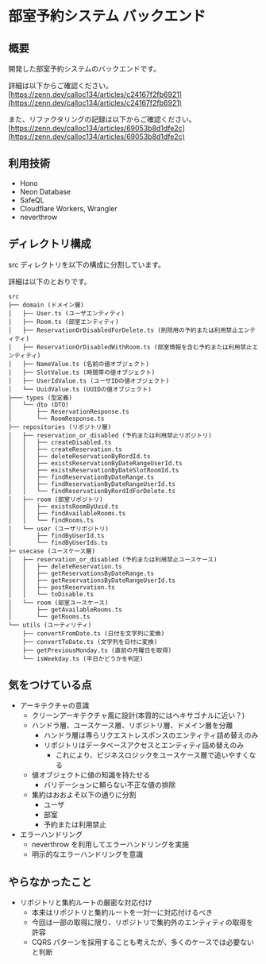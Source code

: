 # 部室予約システム バックエンド

## 概要

開発した部室予約システムのバックエンドです。

詳細は以下からご確認ください。
[https://zenn.dev/calloc134/articles/c24167f2fb6921](https://zenn.dev/calloc134/articles/c24167f2fb6921)

また、リファクタリングの記録は以下からご確認ください。
[https://zenn.dev/calloc134/articles/69053b8d1dfe2c](https://zenn.dev/calloc134/articles/69053b8d1dfe2c)

## 利用技術

- Hono
- Neon Database
- SafeQL
- Cloudflare Workers, Wrangler
- neverthrow

## ディレクトリ構成

src ディレクトリを以下の構成に分割しています。

詳細は以下のとおりです。

```
src
├── domain (ドメイン層)
│   ├── User.ts (ユーザエンティティ)
│   ├── Room.ts (部室エンティティ)
│   ├── ReservationOrDisabledForDelete.ts (削除用の予約または利用禁止エンティティ)
│   ├── ReservationOrDisabledWithRoom.ts (部室情報を含む予約または利用禁止エンティティ)
│   ├── NameValue.ts (名前の値オブジェクト)
│   ├── SlotValue.ts (時間帯の値オブジェクト)
│   ├── UserIdValue.ts (ユーザIDの値オブジェクト)
│   └── UuidValue.ts (UUIDの値オブジェクト)
├─── types (型定義)
│   └── dto (DTO)
│       ├── ReservationResponse.ts
│       └── RoomResponse.ts
├── repositories (リポジトリ層)
│   ├── reservation_or_disabled (予約または利用禁止リポジトリ)
│   │   ├── createDisabled.ts
│   │   ├── createReservation.ts
│   │   ├── deleteReservationByRordId.ts
│   │   ├── existsReservationByDateRangeUserId.ts
│   │   ├── existsReservationByDateSlotRoomId.ts
│   │   ├── findReservationByDateRange.ts
│   │   ├── findReservationByDateRangeUserId.ts
│   │   └── findReservationByRordIdForDelete.ts
│   ├── room (部室リポジトリ)
│   │   ├── existsRoomByUuid.ts
│   │   ├── findAvailableRooms.ts
│   │   └── findRooms.ts
│   └── user (ユーザリポジトリ)
│       ├── findByUserId.ts
│       └── findByUserIds.ts
├─ usecase (ユースケース層)
│   ├── reservation_or_disabled (予約または利用禁止ユースケース)
│   │   ├── deleteReservation.ts
│   │   ├── getReservationsByDateRange.ts
│   │   ├── getReservationsByDateRangeUserId.ts
│   │   ├── postReservation.ts
│   │   └── toDisable.ts
│   └── room (部室ユースケース)
│       ├── getAvailableRooms.ts
│       └── getRooms.ts
└── utils (ユーティリティ)
    ├── convertFromDate.ts (日付を文字列に変換)
    ├── convertToDate.ts (文字列を日付に変換)
    ├── getPreviousMonday.ts (直前の月曜日を取得)
    └── isWeekday.ts (平日かどうかを判定)
```

## 気をつけている点

- アーキテクチャの意識
  - クリーンアーキテクチャ風に設計(本質的にはヘキサゴナルに近い？)
  - ハンドラ層、ユースケース層、リポジトリ層、ドメイン層を分離
    - ハンドラ層は専らリクエストレスポンスのエンティティ詰め替えのみ
    - リポジトリはデータベースアクセスとエンティティ詰め替えのみ
      - これにより、ビジネスロジックをユースケース層で追いやすくなる
  - 値オブジェクトに値の知識を持たせる
    - バリデーションに頼らない不正な値の排除
  - 集約はおおよそ以下の通りに分割
    - ユーザ
    - 部室
    - 予約または利用禁止
- エラーハンドリング
  - neverthrow を利用してエラーハンドリングを実施
  - 明示的なエラーハンドリングを意識

## やらなかったこと

- リポジトリと集約ルートの厳密な対応付け
  - 本来はリポジトリと集約ルートを一対一に対応付けるべき
  - 今回は一部の取得に限り、リポジトリで集約外のエンティティの取得を許容
  - CQRS パターンを採用することも考えたが、多くのケースでは必要ないと判断
